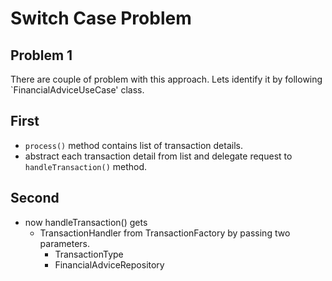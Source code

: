 # Switch Case Problem

## Problem 1
There are couple of problem with this approach.
Lets identify it by following `FinancialAdviceUseCase' class.

## First
- `process()` method contains list of transaction details.
- abstract each transaction detail from list and delegate request to `handleTransaction()` method.

## Second
- now handleTransaction() gets
    - TransactionHandler from TransactionFactory by passing two parameters.
        - TransactionType
        - FinancialAdviceRepository
